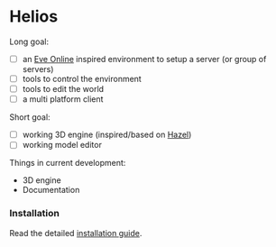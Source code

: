 # Helios
Long goal:
- [ ] an [Eve Online](https://www.eveonline.com/) inspired environment to setup a server (or group of servers)
- [ ] tools to control the environment
- [ ] tools to edit the world
- [ ] a multi platform client

Short goal:
- [ ] working 3D engine (inspired/based on [Hazel](https://github.com/TheCherno/Hazel))
- [ ] working model editor

Things in current development:
- 3D engine
- Documentation

### Installation
Read the detailed [installation guide](docu/install.md).
